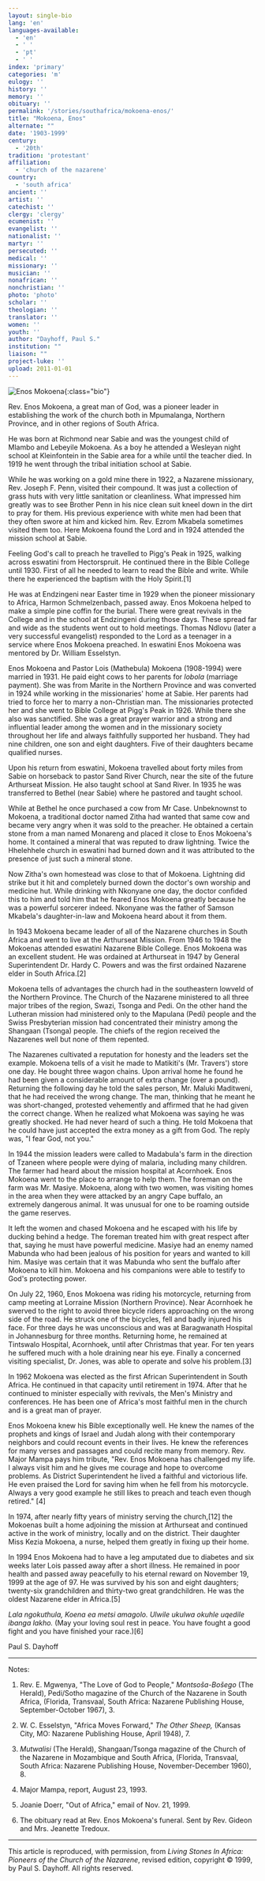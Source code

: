 ```yaml
---
layout: single-bio
lang: 'en'
languages-available:
  - 'en'
  - ' '
  - 'pt'
  - ' '
index: 'primary'
categories: 'm'
eulogy: ''
history: ''
memory: ''
obituary: ''
permalink: '/stories/southafrica/mokoena-enos/'
title: "Mokoena, Enos"
alternate: ""
date: '1903-1999'
century:
  - '20th'
tradition: 'protestant'
affiliation:
  - 'church of the nazarene'
country:
  - 'south africa'
ancient: ''
artist: ''
catechist: ''
clergy: 'clergy'
ecumenist: ''
evangelist: ''
nationalist: ''
martyr: ''
persecuted: ''
medical: ''
missionary: ''
musician: ''
nonafrican: ''
nonchristian: ''
photo: 'photo'
scholar: ''
theologian: ''
translator: ''
women: ''
youth: ''
author: "Dayhoff, Paul S."
institution: ""
liaison: ""
project-luke: ''
upload: 2011-01-01
---
```


![Enos Mokoena](/images/bio-pics/southafrica/mokoena-enos/mokoena_enos.jpg){:class="bio"}

Rev. Enos Mokoena, a great man of God, was a pioneer leader in establishing the work of the church both in Mpumalanga, Northern Province, and in other regions of South Africa.

He was born at Richmond near Sabie and was the youngest child of Mlambo and Lebeyile Mokoena.  As a boy he attended a Wesleyan night school at Kleinfontein in the Sabie area for a while until the teacher died. In 1919 he went through the tribal initiation school at Sabie.

While he was working on a gold mine there in 1922, a Nazarene missionary, Rev. Joseph F. Penn, visited their compound. It was just a collection of grass huts with very little sanitation or cleanliness. What impressed him greatly was to see Brother Penn in his nice clean suit kneel down in the dirt to pray for them. His previous experience with white men had been that they often swore at him and kicked him. Rev. Ezrom Mkabela sometimes visited them too. Here Mokoena found the Lord and in 1924 attended the mission school at Sabie.

Feeling God's call to preach he travelled to Pigg's Peak in 1925, walking across eswatini from Hectorspruit. He continued there in the Bible College until 1930. First of all he needed to learn to read the Bible and write. While there he experienced the baptism with the Holy Spirit.[1]

He was at Endzingeni near Easter time in 1929 when the pioneer missionary to Africa, Harmon Schmelzenbach, passed away. Enos Mokoena helped to make a simple pine coffin for the burial. There were great revivals in the College and in the school at Endzingeni during those days. These spread far and wide as the students went out to hold meetings. Thomas Ndlovu (later a very successful evangelist) responded to the Lord as a teenager in a service where Enos Mokoena preached.  In eswatini Enos Mokoena was mentored by Dr. William Esselstyn.

Enos Mokoena and Pastor Lois (Mathebula) Mokoena (1908-1994) were married in 1931. He paid eight cows to her parents for *lobola* (marriage payment). She was from Marite in the Northern Province and was converted in 1924 while working in the missionaries' home at Sabie. Her parents had tried to force her to marry a non-Christian man. The missionaries protected her and she went to Bible College at Pigg's Peak in 1926. While there she also was sanctified.
She was a great prayer warrior and a strong and influential leader among the women and in the missionary society throughout her life and always faithfully supported her husband. They had nine children, one son and eight daughters. Five of their daughters became qualified nurses.

Upon his return from eswatini, Mokoena travelled about forty miles from Sabie on horseback to pastor Sand River Church, near the site of the future Arthurseat Mission.  He also taught school at Sand River.  In 1935 he was transferred to Bethel (near Sabie) where he pastored and taught school.

While at Bethel he once purchased a cow from Mr Case. Unbeknownst to Mokoena, a traditional doctor named Zitha had wanted that same cow and became very angry when it was sold to the preacher. He obtained a certain stone from a man named Monareng and placed it close to Enos Mokoena's home. It contained a mineral that was reputed to draw lightning. Twice the Hhelehhele church in eswatini had burned down and it was attributed to the presence of just such a mineral stone.

Now Zitha's own homestead was close to that of Mokoena. Lightning did strike but it hit and completely burned down the doctor's own worship and medicine hut. While drinking with Nkonyane one day, the doctor confided this to him and told him that he feared Enos Mokoena greatly because he was a powerful sorcerer indeed. Nkonyane was the father of Samson Mkabela's daughter-in-law and Mokoena heard about it from them.

In 1943 Mokoena became leader of all of the Nazarene churches in South Africa and went to live at the Arthurseat Mission.  From 1946 to 1948 the Mokoenas attended eswatini Nazarene Bible College. Enos Mokoena was an excellent student.  He was ordained at Arthurseat in 1947 by General Superintendent Dr. Hardy C. Powers and was the first ordained Nazarene elder in South Africa.[2]

Mokoena tells of advantages the church had in the southeastern lowveld of the Northern Province. The Church of the Nazarene ministered to all three major tribes of the region, Swazi, Tsonga and Pedi. On the other hand the Lutheran mission had ministered only to the Mapulana (Pedi) people and the Swiss Presbyterian mission had concentrated their ministry among the Shangaan (Tsonga) people. The chiefs of the region received the Nazarenes well but none of them repented.

The Nazarenes cultivated a reputation for honesty and the leaders set the example. Mokoena tells of a visit he made to Matikiti's (Mr. Travers') store one day. He bought three wagon chains. Upon arrival home he found he had been given a considerable amount of extra change (over a pound). Returning the following day he told the sales person, Mr. Maluki Maditweni, that he had received the wrong change. The man, thinking that he meant he was short-changed, protested vehemently and affirmed that he had given the correct change. When he realized what Mokoena was saying he was greatly shocked. He had never heard of such a thing.  He told Mokoena that he could have just accepted the extra money as a gift from God. The reply was, "I fear God, not you."

In 1944 the mission leaders were called to Madabula's farm in the direction of Tzaneen where people were dying of malaria, including many children. The farmer had heard about the mission hospital at Acornhoek.  Enos Mokoena went to the place to arrange to help them. The foreman on the farm was Mr. Masiye.  Mokoena, along with two women, was visiting homes in the area when they were attacked by an angry Cape buffalo, an extremely dangerous animal. It was unusual for one to be roaming outside the game reserves.

It left the women and chased Mokoena and he escaped with his life by ducking behind a hedge. The foreman treated him with great respect after that, saying he must have powerful medicine. Masiye had an enemy named Mabunda who had been jealous of his position for years and wanted to kill him. Masiye was certain that it was Mabunda who sent the buffalo after Mokoena to kill him. Mokoena and his companions were able to testify to God's protecting power.

On July 22, 1960, Enos Mokoena was riding his motorcycle, returning from camp meeting at Lorraine Mission (Northern Province). Near Acornhoek he swerved to the right to avoid three bicycle riders approaching on the wrong side of the road. He struck one of the bicycles, fell and badly injured his face. For three days he was unconscious and was at Baragwanath Hospital in Johannesburg for three months. Returning home, he remained at Tintswalo Hospital, Acornhoek, until after Christmas that year. For ten years he suffered much with a hole draining near his eye. Finally a concerned visiting specialist, Dr. Jones, was able to operate and solve his problem.[3]

In 1962 Mokoena was elected as the first African Superintendent in South Africa.  He continued in that capacity until retirement in 1974.  After that he continued to minister especially with revivals, the Men's Ministry and conferences. He has been one of Africa's most faithful men in the church and is a great man of prayer.

Enos Mokoena knew his Bible exceptionally well. He knew the names of the prophets and kings of Israel and Judah along with their contemporary neighbors and could recount events in their lives. He knew the references for many verses and passages and could recite many from memory. Rev. Major Mampa pays him tribute, "Rev. Enos Mokoena has challenged my life. I always visit him and he gives me courage and hope to overcome problems. As District Superintendent he lived a faithful and victorious life. He even praised the Lord for saving him when he fell from his motorcycle. Always a very good example he still likes to preach and teach even though retired." [4]

In 1974, after nearly fifty years of ministry serving the church,[12] the Mokoenas built a home adjoining the mission at Arthurseat and continued active in the work of ministry, locally and on the district.  Their daughter Miss Kezia Mokoena, a nurse, helped them greatly in fixing up their home.

In 1994 Enos Mokoena had to have a leg amputated due to diabetes and six weeks later Lois passed away after a short illness.  He remained in poor health and passed away peacefully to his eternal reward on November 19, 1999 at the age of 97.  He was survived by his son and eight daughters; twenty-six grandchildren and thirty-two great grandchildren.  He was the oldest Nazarene elder in Africa.[5]

*Lala ngokuthula, Koena ea metsi amagolo.  Ulwile ukulwa okuhle uqedile ibanga lakho.* (May your loving soul rest in peace.  You have fought a good fight and you have finished your race.)[6]

Paul S. Dayhoff

---
Notes:

1.   Rev. E. Mgwenya, "The Love of God to People," *Montsoša-Bošego* (The Herald), Pedi/Sotho magazine of the Church of the Nazarene in South Africa, (Florida, Transvaal, South Africa: Nazarene Publishing House,  September-October 1967), 3.

2.  W. C. Esselstyn, "Africa Moves Forward," *The Other Sheep,* (Kansas City, MO: Nazarene Publishing House, April 1948),  7.

3. *Mutwalisi* (The Herald), Shangaan/Tsonga magazine of the Church of the Nazarene in Mozambique and South Africa, (Florida, Transvaal, South Africa: Nazarene Publishing House, November-December 1960), 8.

4. Major Mampa, report, August 23, 1993.

5.  Joanie Doerr, "Out of Africa," email of Nov. 21, 1999.

6. The obituary read at Rev. Enos Mokoena's funeral.  Sent by Rev. Gideon and Mrs. Jeanette Tredoux.

---

This article is reproduced, with permission, from *Living Stones In Africa: Pioneers of the Church of the Nazarene*, revised edition, copyright &copy; 1999, by Paul S. Dayhoff.  All rights reserved.
